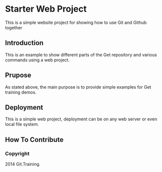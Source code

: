 # Starter Web Project

This is a simple website project for showing how to use Git and Github together

## Introduction

This is an example to show different parts of the Get repository and various commands using a web project.

## Prupose

As stated above, the main purpose is to provide simple examples for Get training demos.

## Deployment

This is a simple web project, deployment can be on any web server or even local file system.

## How To Contribute

### Copyright

2014 Git.Training.
